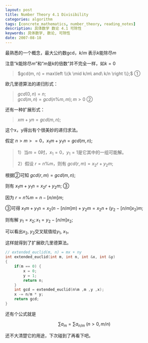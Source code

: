 ```yaml
---
layout: post
title: Number Theory 4.1 Divisibility
categories: algorithm
tags: [concrete_mathematics, number_theory, reading_notes]
description: 具体数学 数论 4.1 可除性
keywords: 具体数学, 数论, 可除性
date: 2007-08-18
---
```



最熟悉的一个概念，最大公约数gcd，$k/m$ 表示$k$能除尽$m$

注意“$k$能除尽$m$”和“$m$是$k$的倍数”并不完全一样，如$k=0$


> $gcd(m, n) = max\left \\{k \mid k/m\ and\ k/n \right \\};$ ①


欧几里德算法的递归形式：

> $gcd(0, n) = n;$ 	
> $gcd(m, n) = gcd(n\%m, m); m > 0$ ②


还有一种扩展形式：

> $xm + yn = gcd(m, n);$

这个x，y得出有个很美妙的递归求法。

假定 $n>m>=0，x_1m + y_1n = gcd(m, n);$
> 1）当$m=0$时，$x_1=0，y_1=1$是它其中的一组可能解。
> 
> 2）假设 $r=n\%m$，则有 $gcd(r, m) = x_2r + y_2m;$

根据②可知 $gcd(r, m) = gcd(m, n);$

则有 $x_1m + y_1n = x_2r + y_2m;$ ③

因为 $r = n\%m = n - [n/m]m;$

③可得 $x_1m + y_1n = x_2(n - [n/m]m) + y_2m = x_2n + (y_2 - [n/m]x_2)m;$

则有解 $y_1 = x_2;  x_1 = y_2 - [n/m]x_2;$

可以看出$x_2$, $y_2$交叉赋值给$y_1$, $x_1$。

这样就得到了扩展欧几里德算法。

```cpp
// extended_euclid(m, n) = mx + ny
int extended_euclid(int m, int n, int &x, int &y)
{
    if(m == 0) {
        x = 0;
        y = 1;
        return n;
    }
    int gcd = extended_euclid(n%m ,m ,y ,x);
    x -= n/m * y;
    return gcd;
}
```
 
还有个公式就是

$$\sum a_m=\sum a_{n/m}\ (n > 0, m/n)$$

还不大清楚它的用途，下次碰到了再看下吧。
